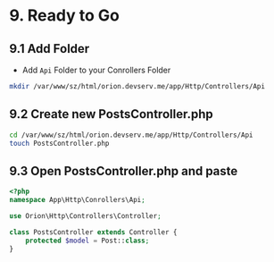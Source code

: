 # 9. Ready to Go

## 9.1 Add Folder

- Add `Api` Folder to your Conrollers Folder

```sh
mkdir /var/www/sz/html/orion.devserv.me/app/Http/Controllers/Api
```

## 9.2 Create new PostsController.php

```sh
cd /var/www/sz/html/orion.devserv.me/app/Http/Controllers/Api
touch PostsController.php
```

## 9.3 Open PostsController.php and paste

```php
<?php
namespace App\Http\Conrollers\Api;

use Orion\Http\Controllers\Controller;

class PostsController extends Controller {
    protected $model = Post::class;
}
```
